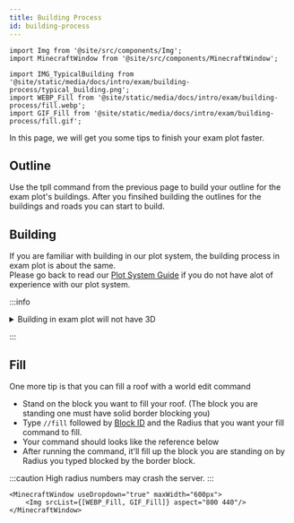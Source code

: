 ```yaml
---
title: Building Process
id: building-process
---
```

```mdx-code-block
import Img from '@site/src/components/Img';
import MinecraftWindow from '@site/src/components/MinecraftWindow';

import IMG_TypicalBuilding from '@site/static/media/docs/intro/exam/building-process/typical_building.png';
import WEBP_Fill from '@site/static/media/docs/intro/exam/building-process/fill.webp';
import GIF_Fill from '@site/static/media/docs/intro/exam/building-process/fill.gif';
```
In this page, we will get you some tips to finish your exam plot faster.

## Outline
Use the tpll command from the previous page to build your outline for the exam plot's buildings.
After you finsihed  building the outlines for the buildings and roads you can start to build.


## Building
If you are familiar with building in our plot system, the building process in exam plot is about the same.<br/>
Please go back to read our [Plot System Guide](../../getting-started/building-first-build/plot-system/finishing-plot) if you do not have alot of experience with our plot system.

:::info

<details>
<summary>
    Building in exam plot will not have 3D
</summary>

In ASEAN, there are only 2 - 3 cities that have full 3D scanned buildings examples of these cities are `Malaysia, Klang` and `Philippine, Davao city`.<br/>
Since the exam plot does not have 3D Buildings to use as reference you'll have to estimate the building height, 
length etc with only satellite and street view image.

Keep in mind that you can use street view to estimate the building height this can be done by comparing humans/cars to the building.
In most cases a floor of a building is usually 3 blocks high (3 Meters).
```mdx-code-block
<Img src={IMG_TypicalBuilding} maxWidth="600px" aspect="1920 1039" className="item shadow--md" style={{borderRadius:"6px"}} alt="Typical Building in Exam Plot" />
```

</details>

:::

## Fill
One more tip is that you can fill a roof with a world edit command
* Stand on the block you want to fill your roof. (The block you are standing one must have solid border blocking you)
* Type `//fill` followed by [Block ID](./making-outline#block-id) and the Radius that you want your fill command to fill.
* Your command should looks like the reference below
* After running the command, it'll fill up the block you are standing on by Radius you typed blocked by the border block.

:::caution
High radius numbers may crash the server.
:::
```mdx-code-block
<MinecraftWindow useDropdown="true" maxWidth="600px">
    <Img srcList={[WEBP_Fill, GIF_Fill]} aspect="800 440"/>
</MinecraftWindow>
```
